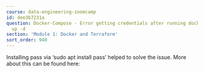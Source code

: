 ```yaml
---
course: data-engineering-zoomcamp
id: 4ee3b7231a
question: Docker-Compose - Error getting credentials after running docker-compose
  up -d
section: 'Module 1: Docker and Terraform'
sort_order: 940
---
```


Installing pass via ‘sudo apt install pass’ helped to solve the issue. More about this can be found here:

